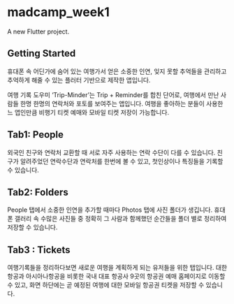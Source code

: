 # madcamp_week1

A new Flutter project.

## Getting Started

휴대폰 속 어딘가에 숨어 있는 여행가서 얻은 소중한 인연, 잊지 못할 추억들을 관리하고 추억하게 해줄 수 있는 플러터 기반으로 제작한 앱입니다. 

여행 기록 도우미 ‘Trip-Minder’는 Trip + Reminder를 합친 단어로, 여행에서 만난 사람들 한명 한명의 연락처와 포토를 보여주는 앱입니다.
여행을 좋아하는 분들이 사용한느 앱인만큼 비행기 티켓 예매와 모바일 티켓 저장이 가능합니다. 

## Tab1: People
외국인 친구와 연락처 교환할 때 서로 자주 사용하는 연락 수단이 다를 수 있습니다.
친구가 알려주었던 연락수단과 연락처를 한번에 볼 수 있고, 첫인상이나 특징들을 기록할 수 있습니다.

## Tab2: Folders
People 탭에서 소중한 인연을 추가할 때마다 Photos 탭에 사진 폴더가 생깁니다.
휴대폰 갤러리 속 수많은 사진들 중 정확히 그 사람과 함께했던 순간들을 폴더 별로 정리하여 저장할 수 있습니다.

## Tab3 : Tickets
여행기록들을 정리하다보면 새로운 여행을 계획하게 되는 유저들을 위한 탭입니다.
대한항공과 아시아나항공을 비롯한 국내 대표 항공사 9곳의 항공권 예매 홈페이지로 이동할 수 있고, 화면 하단에는 곧 예정된 여행에 대한 모바일 항공권 티켓을 저장할 수 있습니다.
